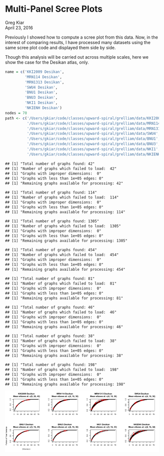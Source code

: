 # Multi-Panel Scree Plots
Greg Kiar  
April 23, 2016  


Previously I showed how to compute a scree plot from this data. Now, in the interest of comparing results, I have processed many datasets using the same scree plot code and displayed them side by side.

Though this analysis will be carried out across multiple scales, here we show the case for the Desikan atlas, only.

```r
name = c('KKI2009 Desikan',
         'MRN114 Desikan',
         'MRN1313 Desikan',
         'SWU4 Desikan',
         'BNU1 Desikan',
         'BNU3 Desikan',
         'NKI1 Desikan',
         'NKIENH Desikan')
nodes = 70
path <- c('/Users/gkiar/code/classes/upward-spiral/grelliam/data/KKI2009',
          '/Users/gkiar/code/classes/upward-spiral/grelliam/data/MRN114',
          '/Users/gkiar/code/classes/upward-spiral/grelliam/data/MRN1313',
          '/Users/gkiar/code/classes/upward-spiral/grelliam/data/SWU4',
          '/Users/gkiar/code/classes/upward-spiral/grelliam/data/BNU1',
          '/Users/gkiar/code/classes/upward-spiral/grelliam/data/BNU3',
          '/Users/gkiar/code/classes/upward-spiral/grelliam/data/NKI1',
          '/Users/gkiar/code/classes/upward-spiral/grelliam/data/NKIENH')
```



```
## [1] "Total number of graphs found: 42"
## [1] "Number of graphs which failed to load:  42"
## [1] "Graphs with improper dimensions:  0"
## [1] "Graphs with less than 1e+05 edges: 0"
## [1] "Remaining graphs available for processing: 42"
```

```
## [1] "Total number of graphs found: 114"
## [1] "Number of graphs which failed to load:  114"
## [1] "Graphs with improper dimensions:  0"
## [1] "Graphs with less than 1e+05 edges: 0"
## [1] "Remaining graphs available for processing: 114"
```

```
## [1] "Total number of graphs found: 1305"
## [1] "Number of graphs which failed to load:  1305"
## [1] "Graphs with improper dimensions:  0"
## [1] "Graphs with less than 1e+05 edges: 0"
## [1] "Remaining graphs available for processing: 1305"
```

```
## [1] "Total number of graphs found: 454"
## [1] "Number of graphs which failed to load:  454"
## [1] "Graphs with improper dimensions:  0"
## [1] "Graphs with less than 1e+05 edges: 0"
## [1] "Remaining graphs available for processing: 454"
```

```
## [1] "Total number of graphs found: 81"
## [1] "Number of graphs which failed to load:  81"
## [1] "Graphs with improper dimensions:  0"
## [1] "Graphs with less than 1e+05 edges: 0"
## [1] "Remaining graphs available for processing: 81"
```

```
## [1] "Total number of graphs found: 46"
## [1] "Number of graphs which failed to load:  46"
## [1] "Graphs with improper dimensions:  0"
## [1] "Graphs with less than 1e+05 edges: 0"
## [1] "Remaining graphs available for processing: 46"
```

```
## [1] "Total number of graphs found: 38"
## [1] "Number of graphs which failed to load:  38"
## [1] "Graphs with improper dimensions:  0"
## [1] "Graphs with less than 1e+05 edges: 0"
## [1] "Remaining graphs available for processing: 38"
```

```
## [1] "Total number of graphs found: 198"
## [1] "Number of graphs which failed to load:  198"
## [1] "Graphs with improper dimensions:  0"
## [1] "Graphs with less than 1e+05 edges: 0"
## [1] "Remaining graphs available for processing: 198"
```

![](multipanel_scree_plots_files/figure-html/unnamed-chunk-3-1.png)<!-- -->
